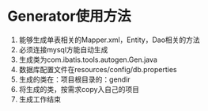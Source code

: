 # Generator使用方法
1. 能够生成单表相关的Mapper.xml，Entity，Dao相关的方法
2. 必须连接mysql方能自动生成
3. 生成类为com.ibatis.tools.autogen.Gen.java
4. 数据库配置文件在resources/config/db.properties
5. 生成的类在：项目根目录的：gendir
6. 将生成的类，按需求copy入自己的项目
7. 生成工作结束
